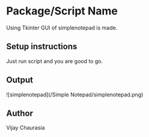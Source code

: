 # Package/Script Name

Using Tkinter GUI of simplenotepad is made.

## Setup instructions

Just run script and you are good to go.

## Output

![simplenotepad](/Simple Notepad/simplenotepad.png)

## Author

Vijay Chaurasia
